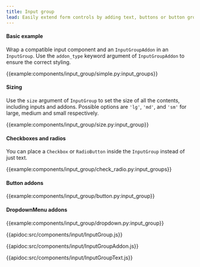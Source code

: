 ```yaml
---
title: Input group
lead: Easily extend form controls by adding text, buttons or button groups on either side of `Input`, `Textarea` and `Select` components.
---
```


#### Basic example

Wrap a compatible input component and an `InputGroupAddon` in an `InputGroup`. Use the `addon_type` keyword argument of `InputGroupAddon` to ensure the correct styling.

{{example:components/input_group/simple.py:input_groups}}

#### Sizing

Use the `size` argument of `InputGroup` to set the size of all the contents, including inputs and addons. Possible options are `'lg'`, `'md'`, and `'sm'` for large, medium and small respectively.

{{example:components/input_group/size.py:input_group}}

#### Checkboxes and radios

You can place a `Checkbox` or `RadioButton` inside the `InputGroup` instead of just text.

{{example:components/input_group/check_radio.py:input_groups}}

#### Button addons

{{example:components/input_group/button.py:input_group}}

#### DropdownMenu addons

{{example:components/input_group/dropdown.py:input_group}}

{{apidoc:src/components/input/InputGroup.js}}

{{apidoc:src/components/input/InputGroupAddon.js}}

{{apidoc:src/components/input/InputGroupText.js}}
